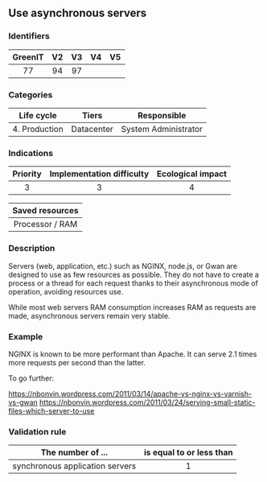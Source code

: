 ## Use asynchronous servers

### Identifiers

| GreenIT | V2  | V3  | V4  | V5  |
| :-----: | :-: | :-: | :-: | :-: |
|   77    | 94  | 97  |     |     |

### Categories

|  Life cycle   |   Tiers    |     Responsible      |
| :-----------: | :--------: | :------------------: |
| 4. Production | Datacenter | System Administrator |

### Indications

| Priority | Implementation difficulty | Ecological impact |
| :------: | :-----------------------: | :---------------: |
|    3     |             3             |         4         |

| Saved resources |
| :-------------: |
| Processor / RAM |

### Description

Servers (web, application, etc.) such as NGINX, node.js, or Gwan are designed to use as few resources as possible. They do not have to create a process or a thread for each request thanks to their asynchronous mode of operation, avoiding resources use.

While most web servers RAM consumption increases RAM as requests are made, asynchronous servers remain very stable.

### Example

NGINX is known to be more performant than Apache. It can serve 2.1 times more requests per second than the latter.

To go further:

https://nbonvin.wordpress.com/2011/03/14/apache-vs-nginx-vs-varnish-vs-gwan
https://nbonvin.wordpress.com/2011/03/24/serving-small-static-files-which-server-to-use

### Validation rule

| The number of ...               | is equal to or less than |
| ------------------------------- | :----------------------: |
| synchronous application servers |            1             |
